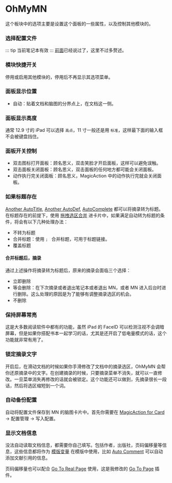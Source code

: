 # OhMyMN
这个板块中的选项主要是设置这个面板的一些属性，以及控制其他模块的。

### 选择配置文件
::: tip
当前笔记本有效
:::
[前面](../fundation/profile.md)已经说过了，这里不过多赘述。
### 模块快捷开关
停用或启用其他模块的，停用后不再显示其选项菜单。
### 面板显示位置
- 自动：贴着文档和脑图的分界点上，在文档这一侧。
### 面板显示高度
通常 12.9 寸的 iPad 可以选择 `高点`，11 寸一般还是用 `标准`，这样最下面的输入框不会被键盘挡住。

### 面板开关控制
- 双击图标打开面板：顾名思义，双击笑脸才开启面板，这样可以避免误触。
- 双击面板关闭面板：顾名思义，双击面板的任何地方都可能会关闭面板。
- 动作执行完关闭面板：顾名思义，MagicAction 中的动作执行完就会关闭面板。

### 如果标题存在
[Another AutoTitle](./anotherautotitle.md), [Another AutoDef](./anotherautodef.md), [AutoComplete](./autocomplete.md) 都可以将摘录转为标题。在标题存在的前提下，使用 [拖拽选区合并](../fundation/tips.md#拖拽合并) 进卡片中，如果满足自动转为标题的条件，将会有以下几种处理办法：
- 不转为标题
- 合并标题：使用 `; ` 合并标题，可用于标题链接。
- 覆盖标题
#### 合并标题后，摘录
通过上述操作将摘录转为标题后，原来的摘录会面临三个选择：
- 立即删除
- 等会删除：在下次摘录或者退出笔记本或者退出 MN，或者 MN 进入后台时进行删除。这么处理的原因是为了能够有调整摘录选区的机会。
- 不删除

### 保持屏幕常亮
这是大多数阅读软件中都有的功能，虽然 iPad 的 FaceID 可以检测注视不会调暗屏幕，但是如果你搭配书本一起学习的话，尤其是还开启了低电量模式的话，这个功能就非常有用了。

### 锁定摘录文字
开启后，在滑动文档的时候如果你手滑修改了文档中的摘录选区，OhMyMN 会帮你还原摘录中的文字。在创建摘录的时候，只要摘录菜单不消失，就可以一直修改。一旦菜单消失再修改的话就会被锁定。这个功能还可以做到，先摘录很长一段话，然后将选区缩短到一个词。

### 自动备份配置
自动将配置文件保存到 MN 的脑图卡片中。首先你需要在 [MagicAction for Card](../modules/magicaction4card.md) -> 配置管理 -> 写入配置。

### 显示文档信息
没法自动读取文档信息，都需要你自己填写。包括作者，出版社，页码偏移量等信息，这些信息都将作为 [模版变量](../advance/vars.md) 在模版中使用，比如 [Auto Comment](../modules/autocomment.md) 可以自动添加文献引用的信息。

页码偏移量也可以配合 [Go To Real Page]() 使用，这是我修改的 [Go To Page]() 插件。